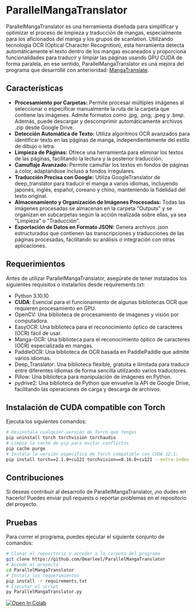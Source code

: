 # ParallelMangaTranslator

ParallelMangaTranslator es una herramienta diseñada para simplificar y optimizar el proceso de limpieza y traducción de mangas, especialmente para los aficionados del manga y los grupos de scanlation. Utilizando tecnología OCR (Optical Character Recognition), esta herramienta detecta automáticamente el texto dentro de los mangas escaneados y proporciona funcionalidades para traducir y limpiar las páginas usando GPU CUDA de forma paralela, en ese sentido, ParallelMangaTranslator es una mejora del programa que desarrollé con anterioridad: [MangaTranslate](https://github.com/Omarleel/MangaTranslate).

## Características

- **Procesamiento por Carpetas:** Permite procesar múltiples imágenes al seleccionar o especificar manualmente la ruta de la carpeta que contiene las imágenes. Admite formatos como .jpg, .png, .jpeg y .bmp. Además, puede descargar y descomprimir automáticamente archivos .zip desde Google Drive. 
- **Detección Automática de Texto:** Utiliza algoritmos OCR avanzados para identificar texto en las páginas de manga, independientemente del estilo de dibujo o letra.
- **Limpieza de Páginas:** Ofrece una herramienta para eliminar los textos de las páginas, facilitando la lectura y la posterior traducción.
- **Camuflaje Avanzado:** Permite camuflar los textos en fondos de páginas a color, adaptándose incluso a fondos irregulares.
- **Traducción Precisa con Google:** Utiliza GoogleTranslator de deep_translator para traducir el manga a varios idiomas, incluyendo japonés, inglés, español, coreano y chino, manteniendo la fidelidad del texto original.
- **Almacenamiento y Organización de Imágenes Procesadas:** Todas las imágenes procesadas se almacenan en la carpeta "Outputs" y se organizan en subcarpetas según la acción realizada sobre ellas, ya sea "Limpieza" o "Traducción".
- **Exportación de Datos en Formato JSON:** Genera archivos .json estructurados que contienen las transcripciones y traducciones de las páginas procesadas, facilitando su análisis o integración con otras aplicaciones.

##  Requerimientos

Antes de utilizar ParallelMangaTranslator, asegúrate de tener instalados los siguientes requisitos o instalarlos desde requirements.txt:
- Python 3.10.10
- **CUDA**: Esencial para el funcionamiento de algunas bibliotecas OCR que requieren procesamiento en GPU.
- OpenCV: Una biblioteca de procesamiento de imágenes y visión por computadora.
- EasyOCR: Una biblioteca para el reconocimiento óptico de caracteres (OCR) fácil de usar.
- Manga-OCR: Una biblioteca para el reconocimiento óptico de caracteres (OCR) especializada en mangas.
- PaddleOCR: Una biblioteca de OCR basada en PaddlePaddle que admite varios idiomas.
- Deep_Translator: Una biblioteca flexible, gratuita e ilimitada para traducir entre diferentes idiomas de forma sencilla utilizando varios traductores.
- Pillow: Una biblioteca para manipulación de imágenes en Python.
- pydrive2: Una biblioteca de Python que envuelve la API de Google Drive, facilitando las operaciones de carga y descarga de archivos.

## Instalación de CUDA compatible con Torch
Ejecuta los siguientes comandos:
```bash
# Desinstala cualquier versión de Torch que tengas
pip uninstall torch torchvision torchaudio
# Limpia la caché de pip para evitar conflictos
pip cache purge
# Instala la versión específica de Torch compatible con CUDA 12.1:
pip install torch==2.1.0+cu121 torchvision==0.16.0+cu121 --extra-index-url https://download.pytorch.org/whl/cu121
```

## Contribuciones

Si deseas contribuir al desarrollo de ParallelMangaTranslator, ¡no dudes en hacerlo! Puedes enviar pull requests o reportar problemas en el repositorio del proyecto.

## Pruebas
Para correr el programa, puedes ejecutar el siguiente conjunto de comandos:
```bash
# Clonar el repositorio y acceder a la carpeta del programa
git clone https://github.com/Omarleel/ParallelMangaTranslator
# Accede al proyecto
cd ParallelMangaTranslator
# Instala los requerimientos
pip install -r requirements.txt
# Ejecutar el script
py ParallelMangaTranslator.py
```
[![Open In Colab](https://colab.research.google.com/assets/colab-badge.svg)](https://colab.research.google.com/github/Omarleel/ParallelMangaTranslator/blob/main/ParallelMangaTranslator.ipynb)